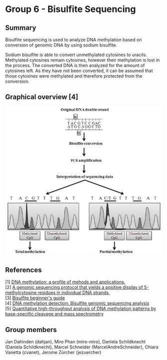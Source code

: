 # Group 6 - Bisulfite Sequencing

## Summary

Bisulfite sequencing is used to analyze DNA methylation based on conversion of genomic DNA by using sodium bisulfite. 

Sodium bisulfite is able to convert unmethylated cytosines to uracils. Methylated cytosines remain cytosines, however their methylation is lost in the process. The converted DNA is then analyzed for the amount of cytosines left. As they have not been converted, it can be assumed that those cytosines were methylated and therefore protected from the conversion. 

## Graphical overview [4]

![overview](img/overview.jpg)

## References

[1] [DNA methylation: a profile of mehods and applications.](https://www.ncbi.nlm.nih.gov/pubmed/12238773) \
[2] [A genomic sequencing protocol that yields a positive display of 5-methylcytosine residues in individual DNA strands.](https://www.ncbi.nlm.nih.gov/pubmed/1542678) \
[3] [Bisulfite beginner's guide](https://www.zymoresearch.eu/bisulfite-beginner-guide) \
[4] [DNA methylation detection: Bisulfite genomic sequencing analysis](https://www.ncbi.nlm.nih.gov/pmc/articles/PMC3233226) \
[5] [Quantitative high-throughput analysis of DNA methylation patterns by base-specific cleavage and mass spectrometry](http://www.pnas.org/content/102/44/15785.long)

## Group members

Jan Dahinden (dahjan), Miro Phan (miro-miro), Daniela Schildknecht (Daniela Schildknecht), Marcel Schneider (MarcelAndreSchneider), Chiara Vanetta (cvanet), Jerome Zürcher (jezuercher)